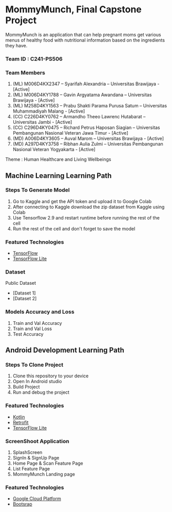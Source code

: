 # MommyMunch, Final Capstone Project
MommyMunch is an application that can help pregnant moms get various menus of healthy food with nutritional information based on the ingredients they have. 

### Team ID : C241-PS506
  
### Team Members
1. (ML) M006D4KX2347 – Syarifah Alexandria – Universitas Brawijaya - [Active]
2. (ML) M006D4KY1788 – Gavin Argyatama Awandana – Universitas Brawijaya - [Active]
3. (ML) M258D4KY1563 – Prabu Shakti Parama Purusa Satum – Universitas Muhammadiyah Malang - [Active]
4. (CC) C226D4KY0762 – Armandho Theeo Lawrenc Hutabarat – Universitas Jambi - [Active]
5. (CC) C296D4KY0475 – Richard Petrus Haposan Siagian – Universitas Pembangunan Nasional Veteran Jawa Timur - [Active]
6. (MD) A006D4KY3605 – Auval Marom – Universitas Brawijaya - [Active]
7. (MD) A297D4KY3758 – Ribhan Aulia Zulmi – Universitas Pembangunan Nasional Veteran Yogyakarta - [Active]


Theme : 
Human Healthcare and Living Wellbeings

## Machine Learning Learning Path
### Steps To Generate Model
1. Go to Kaggle and get the API token and upload it to Google Colab
2. After connecting to Kaggle download the zip dataset from Kaggle using Colab
3. Use Tensorflow 2.9 and restart runtime before running the rest of the cell
4. Run the rest of the cell and don't forget to save the model
  
### Featured Technologies
* [TensorFlow](https://www.tensorflow.org/)
* [TensorFlow Lite](https://www.tensorflow.org/lite)

### Dataset
Public Dataset
* [Dataset 1]
* [Dataset 2]

### Models Accuracy and Loss 
1. Train and Val Accuracy 
2. Train and Val Loss 
3. Test Accuracy

## Android Development Learning Path
### Steps To Clone Project
1. Clone this repository to your device
2. Open In Android studio
3. Build Project
4. Run and debug the project

### Featured Technologies
* [Kotlin](kotlinlang.org)
* [Retrofit](square.github.io)
* [TensorFlow Lite](https://www.tensorflow.org/lite)
  
### ScreenShoot Application
1. SplashScreen
2. SignIn & SignUp Page
3. Home Page & Scan Feature Page
3. List Feature Page
2. MommyMunch Landing page

### Featured Technologies
* [Google Cloud Platform](https://cloud.google.com/)
* [Bootsrap](https://getbootstrap.com/)

